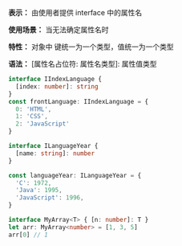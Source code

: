 **表示：** 由使用者提供 interface 中的属性名

**使用场景：** 当无法确定属性名时

**特性：** 对象中 键统一为一个类型，值统一为一个类型

**语法：** [属性名占位符: 属性名类型]: 属性值类型

```ts
interface IIndexLanguage {
  [index: number]: string
}
const frontLanguage: IIndexLanguage = {
  0: 'HTML',
  1: 'CSS',
  2: 'JavaScript'
}

interface ILanguageYear {
  [name: string]: number
}

const languageYear: ILanguageYear = {
  'C': 1972,
  'Java': 1995,
  'JavaScript': 1996,
}
```

```ts
interface MyArray<T> { [n: number]: T }
let arr: MyArray<number> = [1, 3, 5]
arr[0] // 1
```